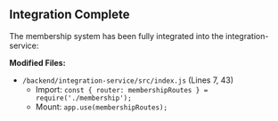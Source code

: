 ## Integration Complete

The membership system has been fully integrated into the integration-service:

**Modified Files:**

- `/backend/integration-service/src/index.js` (Lines 7, 43)
  - Import: `const { router: membershipRoutes } = require('./membership');`
  - Mount: `app.use(membershipRoutes);`
